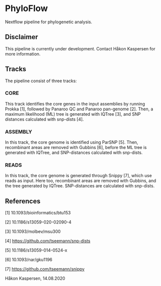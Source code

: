 # PhyloFlow
Nextflow pipeline for phylogenetic analysis.

## Disclaimer
This pipeline is currently under development. Contact Håkon Kaspersen for more information.

## Tracks
The pipeline consist of three tracks:

### CORE
This track identifies the core genes in the input assemblies by running Prokka [1],
followed by Panaroo QC and Panaroo pan-genome [2]. Then, a maximum likelihood (ML)
tree is generated with IQTree [3], and SNP distances calculated with snp-dists [4].

### ASSEMBLY
In this track, the core genome is identified using ParSNP [5]. Then, recombinant areas 
are removed with Gubbins [6], before the ML tree is generated with IQTree, and 
SNP-distances calculated with snp-dists. 

### READS
In this track, the core genome is generated through Snippy [7], which use reads
as input. Here too, recombinant areas are removed with Gubbins, and the tree generated
by IQTree. SNP-distances are calculated with snp-dists.

## References
[1] 10.1093/bioinformatics/btu153

[2] 10.1186/s13059-020-02090-4

[3] 10.1093/molbev/msu300

[4] https://github.com/tseemann/snp-dists

[5] 10.1186/s13059-014-0524-x

[6] 10.1093/nar/gku1196

[7] https://github.com/tseemann/snippy






Håkon Kaspersen,
14.08.2020
